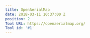 ```yaml
---
title: OpenAerialMap
date: 2018-03-11 10:37:00 Z
position: 2
Tool URL: https://openaerialmap.org/
Tool id: '#1'
---
```


